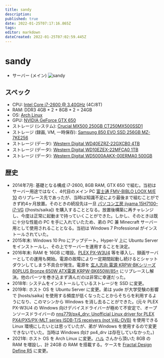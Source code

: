 ```yaml
---
title: sandy
description: 
published: true
date: 2022-01-25T07:17:16.865Z
tags: 
editor: markdown
dateCreated: 2022-01-25T07:02:59.445Z
---
```


# sandy
* サーバー (メイン)
![sandy](https://gyazo.com/db5bbab80d6b27be95ec151cfae927d1/max_size/1000)
## スペック
* CPU: [Intel Core i7-2600 @ 3.40GHz](https://ark.intel.com/content/www/jp/ja/ark/products/52213/intel-core-i7-2600-processor-8m-cache-up-to-3-80-ghz.html) (4C/8T)
* RAM: DDR3 4GB * 2 + 8GB * 2 = 24GB
* OS: [Arch Linux](https://www.archlinux.jp/)
* GPU: [NVIDIA GeForce GTX 650](https://www.nvidia.com/en-us/geforce/graphics-cards/geforce-gtx-650/specifications/)
* ストレージ (システム): [Crucial MX500 250GB CT250MX500SSD1](https://www.crucial.jp/ssd/mx500/ct250mx500ssd1)
* ストレージ (録画, VM, 一時保存): [Samsung 850 EVO SSD 256GB MZ-7KE256](https://www.samsung.com/semiconductor/minisite/jp/ssd/consumer/850pro/)
* ストレージ (データ): [Western Digital WD40EZRZ-22GXCB0 4TB](https://kakaku.com/item/K0000927098/)
* ストレージ (データ): [Western Digital WD10EZEX-22MFCA0 1TB](https://www.cfd.co.jp/product/hdd/3_5inch/wd10ezex/)
* ストレージ (データ): [Western Digital WD5000AAKX-00ERMA0 500GB](https://www.tekwind.co.jp/WDC/products/entry_9230.php)

## 歴史
* 2014年7月: 基礎となる構成 i7-2600, 8GB RAM, GTX 650 で組む。当初はサーバー用途ではなく、4代目のメイン PC [富士通 FMV-BIBLO LOOX M/E 10](https://www.fmworld.net/fmv/pcpm0910/looxm/index.html) のリプレース先であったが、当時は知識不足により最後まで組むことができず約4ヶ月放置。そのときの続投先は一旦 [パソコン工房 iiyama 15H7100-i7-VG](https://news.mynavi.jp/article/20140404-a270/) ([hosts/saika]) を購入することとなる。放置後構築に再チャレンジし、今度は正常に起動まで持っていくことができた。しかし、そのときは既に十分な性能の PC を手に入れていたため、弟の PC 兼 Minecraft サーバー用として使用されることとなる。当初は Windows 7 Professional がインストールされていた。
* 2015年末: Windows 10 Pro にアップデート。Hyper-V 上に Ubuntu Server をインストールし、その上でサーバーを運用することを決定。
* 2016年末: RAM を 16GB に増設。[PLEX PX-W3U4](http://www.plex-net.co.jp/product/px-w3u4/) 等を導入し、録画サーバーとしての運用も開始。電源の故障により一定期間起動し続けるとシャットダウンしてしまう不具合が発生。電源を [玄人志向 電源 KRPW-BKシリーズ 80PLUS Bronze 650W ATX電源 KRPW-BK650W/85+](https://www.amazon.co.jp/gp/product/B078HDTV8P/) にリプレースし解決。他のパーツを巻き込まず済んだのは非常に幸運だった。
* 2018年: システムをインストールしているストレージを SSD に変更。
* 2019年: ホスト OS を Ubuntu Server に変更。弟は yude が大学受験の影響で [hosts/saika] を使用する頻度が低くなったことからそちらを利用するようになり、このマシンから Windows を消し去ることができた。(元々 PLEX PX-W3U4 の Windows 向けデバイスドライバーが極めて不安定で、オープンソースドライバーの [nns779/px4_drv: Unofficial Linux driver for PLEX PX4/PX5/PX-MLT series ISDB-T/S receivers (not V4L-DVB)](https://github.com/nns779/px4_drv) を使用できる Linux 環境にしたいとは思っていたが、弟が Windows を使用するので変更できないでいた。当時は Windows 向け px4_drv は存在していなかった。)
* 2021年: ホスト OS を Arch Linux に変更。[ハル](https://twitter.com/haruLBP) さんから頂いた 8GB の RAM を増設し、計 24GB の RAM を搭載する。ケースを [Fractal Design Define R5](https://shop.tsukumo.co.jp/goods/4537694191098) に変更。